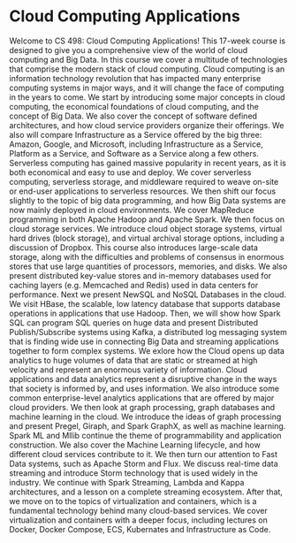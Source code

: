 # Cloud Computing Applications
Welcome to CS 498: Cloud Computing Applications! This 17-week course is designed to give you a comprehensive view of the world of cloud computing and Big Data. 
In this course we cover a multitude of technologies that comprise the modern stack of cloud computing. Cloud computing is an information technology revolution that has impacted many enterprise computing systems in major ways, and it will change the face of computing in the years to come. We start by introducing some major concepts in cloud computing, the economical foundations of cloud computing, and the concept of Big Data. We also cover the concept of software defined architectures, and how cloud service providers organize their offerings. We also will compare Infrastructure as a Service offered by the big three: Amazon, Google, and Microsoft, including
Infrastructure as a Service, Platform as a Service, and Software as a Service along a few others. Serverless computing has gained massive popularity in recent years, as it is both economical and easy to use and deploy. We
cover serverless computing, serverless storage, and middleware required to weave on-site or end-user applications to serverless resources. We then shift our focus slightly to the topic of big data programming, and how Big Data systems are now mainly deployed in cloud environments. We cover MapReduce programming in both Apache Hadoop and Apache Spark. We then focus on cloud storage services. We introduce cloud object storage systems, virtual hard drives (block storage), and virtual archival storage options, including a discussion of Dropbox. This course also introduces large-scale data storage, along with the difficulties and problems of consensus in enormous stores that use large quantities of processors, memories, and disks. We also present distributed key-value stores and in-memory databases used for caching layers (e.g. Memcached and Redis) used in data centers for performance. Next we present NewSQL and NoSQL Databases in the cloud. We visit HBase, the scalable, low latency database that supports database operations in applications that use Hadoop. Then, we will show how Spark SQL can program SQL queries on huge data and present Distributed Publish/Subscribe systems using Kafka, a distributed log messaging system that is finding wide use in connecting Big Data and streaming applications together to form
complex systems.
We exlore how the Cloud opens up data analytics to huge volumes of data that are static or streamed at high velocity and represent an enormous variety of information. Cloud applications and data analytics represent a disruptive change in the ways that society is informed by, and uses information. We also introduce some common enterprise-level analytics applications that are offered by major cloud providers. We then look at graph processing, graph databases and machine learning in the cloud. We introduce the ideas of graph processing and present Pregel, Giraph, and Spark GraphX, as well as machine learning. Spark ML and Mllib continue the theme of programmability and application construction. We also cover the Machine Learning lifecycle, and how different cloud services contribute to it.
We then turn our attention to Fast Data systems, such as Apache Storm and Flux. We discuss real-time data streaming and introduce Storm technology that is used widely in the industry. We continue with Spark Streaming, Lambda and Kappa architectures, and a lesson on a complete streaming ecosystem. After that, we move on to the topics of virtualization and containers, which is a fundamental technology behind many cloud-based services. We cover virtualization and containers with a deeper focus, including lectures on Docker, Docker Compose, ECS, Kubernates and Infrastructure as Code.
